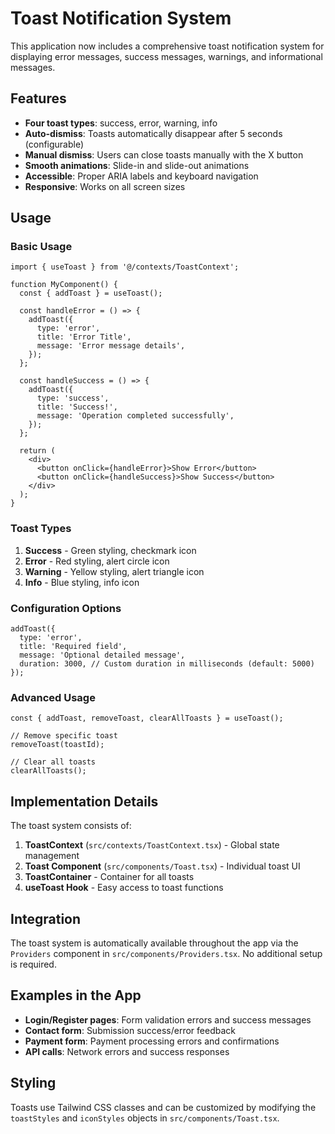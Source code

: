 # Toast Notification System

This application now includes a comprehensive toast notification system for displaying error messages, success messages, warnings, and informational messages.

## Features

- **Four toast types**: success, error, warning, info
- **Auto-dismiss**: Toasts automatically disappear after 5 seconds (configurable)
- **Manual dismiss**: Users can close toasts manually with the X button
- **Smooth animations**: Slide-in and slide-out animations
- **Accessible**: Proper ARIA labels and keyboard navigation
- **Responsive**: Works on all screen sizes

## Usage

### Basic Usage

```tsx
import { useToast } from '@/contexts/ToastContext';

function MyComponent() {
  const { addToast } = useToast();

  const handleError = () => {
    addToast({
      type: 'error',
      title: 'Error Title',
      message: 'Error message details',
    });
  };

  const handleSuccess = () => {
    addToast({
      type: 'success',
      title: 'Success!',
      message: 'Operation completed successfully',
    });
  };

  return (
    <div>
      <button onClick={handleError}>Show Error</button>
      <button onClick={handleSuccess}>Show Success</button>
    </div>
  );
}
```

### Toast Types

1. **Success** - Green styling, checkmark icon
2. **Error** - Red styling, alert circle icon  
3. **Warning** - Yellow styling, alert triangle icon
4. **Info** - Blue styling, info icon

### Configuration Options

```tsx
addToast({
  type: 'error',
  title: 'Required field',
  message: 'Optional detailed message',
  duration: 3000, // Custom duration in milliseconds (default: 5000)
});
```

### Advanced Usage

```tsx
const { addToast, removeToast, clearAllToasts } = useToast();

// Remove specific toast
removeToast(toastId);

// Clear all toasts
clearAllToasts();
```

## Implementation Details

The toast system consists of:

1. **ToastContext** (`src/contexts/ToastContext.tsx`) - Global state management
2. **Toast Component** (`src/components/Toast.tsx`) - Individual toast UI
3. **ToastContainer** - Container for all toasts
4. **useToast Hook** - Easy access to toast functions

## Integration

The toast system is automatically available throughout the app via the `Providers` component in `src/components/Providers.tsx`. No additional setup is required.

## Examples in the App

- **Login/Register pages**: Form validation errors and success messages
- **Contact form**: Submission success/error feedback
- **Payment form**: Payment processing errors and confirmations
- **API calls**: Network errors and success responses

## Styling

Toasts use Tailwind CSS classes and can be customized by modifying the `toastStyles` and `iconStyles` objects in `src/components/Toast.tsx`.
